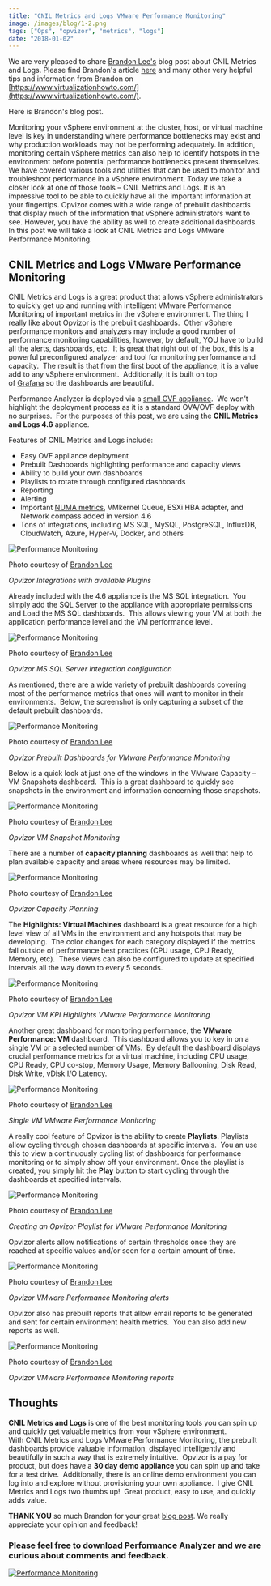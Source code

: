 ```yaml
---
title: "CNIL Metrics and Logs VMware Performance Monitoring"
image: /images/blog/1-2.png
tags: ["Ops", "opvizor", "metrics", "logs"]
date: "2018-01-02"
---
```


We are very pleased to share [Brandon Lee's](http://twitter.com/vspinmaster) blog post about CNIL Metrics and Logs. Please find Brandon's article [here](https://www.virtualizationhowto.com/2017/12/opvizor-performance-analyzer-vmware-performance-monitoring/) and many other very helpful tips and information from Brandon on [https://www.virtualizationhowto.com/](https://www.virtualizationhowto.com/).

Here is Brandon's blog post.

Monitoring your vSphere environment at the cluster, host, or virtual machine level is key in understanding where performance bottlenecks may exist and why production workloads may not be performing adequately. In addition, monitoring certain vSphere metrics can also help to identify hotspots in the environment before potential performance bottlenecks present themselves. We have covered various tools and utilities that can be used to monitor and troubleshoot performance in a vSphere environment. Today we take a closer look at one of those tools – CNIL Metrics and Logs. It is an impressive tool to be able to quickly have all the important information at your fingertips. Opvizor comes with a wide range of prebuilt dashboards that display much of the information that vSphere administrators want to see. However, you have the ability as well to create additional dashboards. In this post we will take a look at CNIL Metrics and Logs VMware Performance Monitoring.

## CNIL Metrics and Logs VMware Performance Monitoring

CNIL Metrics and Logs is a great product that allows vSphere administrators to quickly get up and running with intelligent VMware Performance Monitoring of important metrics in the vSphere environment. The thing I really like about Opvizor is the prebuilt dashboards.  Other vSphere performance monitors and analyzers may include a good number of performance monitoring capabilities, however, by default, YOU have to build all the alerts, dashboards, etc.  It is great that right out of the box, this is a powerful preconfigured analyzer and tool for monitoring performance and capacity.  The result is that from the first boot of the appliance, it is a value add to any vSphere environment.  Additionally, it is built on top of [Grafana](https://grafana.com/) so the dashboards are beautiful.

Performance Analyzer is deployed via a [small OVF appliance](https://www.virtualizationhowto.com/2017/09/reinstall-vmware-tools-vmware-vcsa-appliance/).  We won’t highlight the deployment process as it is a standard OVA/OVF deploy with no surprises.  For the purposes of this post, we are using the **CNIL Metrics and Logs 4.6** appliance.

Features of CNIL Metrics and Logs include:

- Easy OVF appliance deployment
- Prebuilt Dashboards highlighting performance and capacity views
- Ability to build your own dashboards
- Playlists to rotate through configured dashboards
- Reporting
- Alerting
- Important [NUMA metrics](https://www.virtualizationhowto.com/2017/11/create-high-performance-vmware-vms-checklist/), VMkernel Queue, ESXi HBA adapter, and Network compass added in version 4.6
- Tons of integrations, including MS SQL, MySQL, PostgreSQL, InfluxDB, CloudWatch, Azure, Hyper-V, Docker, and others

![Performance Monitoring](/images/blog/1-2.png)

Photo courtesy of [Brandon Lee](https://www.virtualizationhowto.com/2017/12/opvizor-performance-analyzer-vmware-performance-monitoring/)

_Opvizor Integrations with available Plugins_

Already included with the 4.6 appliance is the MS SQL integration.  You simply add the SQL Server to the appliance with appropriate permissions and Load the MS SQL dashboards.  This allows viewing your VM at both the application performance level and the VM performance level.

![Performance Monitoring](/images/blog/2-3.png)

Photo courtesy of [Brandon Lee](https://www.virtualizationhowto.com/2017/12/opvizor-performance-analyzer-vmware-performance-monitoring/)

_Opvizor MS SQL Server integration configuration_

As mentioned, there are a wide variety of prebuilt dashboards covering most of the performance metrics that ones will want to monitor in their environments.  Below, the screenshot is only capturing a subset of the default prebuilt dashboards.

![Performance Monitoring](/images/blog/3-3.png)

Photo courtesy of [Brandon Lee](https://www.virtualizationhowto.com/2017/12/opvizor-performance-analyzer-vmware-performance-monitoring/)

_Opvizor Prebuilt Dashboards for VMware Performance Monitoring_

Below is a quick look at just one of the windows in the VMware Capacity – VM Snapshots dashboard.  This is a great dashboard to quickly see snapshots in the environment and information concerning those snapshots.

![Performance Monitoring](/images/blog/4-2.png)

Photo courtesy of [Brandon Lee](https://www.virtualizationhowto.com/2017/12/opvizor-performance-analyzer-vmware-performance-monitoring/)

_Opvizor VM Snapshot Monitoring_

There are a number of **capacity planning** dashboards as well that help to plan available capacity and areas where resources may be limited.

![Performance Monitoring](/images/blog/5-2.png)

Photo courtesy of [Brandon Lee](https://www.virtualizationhowto.com/2017/12/opvizor-performance-analyzer-vmware-performance-monitoring/)

_Opvizor Capacity Planning_

The **Highlights: Virtual Machines** dashboard is a great resource for a high level view of all VMs in the environment and any hotspots that may be developing.  The color changes for each category displayed if the metrics fall outside of performance best practices (CPU usage, CPU Ready, Memory, etc).  These views can also be configured to update at specified intervals all the way down to every 5 seconds.

![Performance Monitoring](/images/blog/6-1.png)

Photo courtesy of [Brandon Lee](https://www.virtualizationhowto.com/2017/12/opvizor-performance-analyzer-vmware-performance-monitoring/)

_Opvizor VM KPI Highlights VMware Performance Monitoring_

Another great dashboard for monitoring performance, the **VMware Performance: VM** dashboard.  This dashboard allows you to key in on a single VM or a selected number of VMs.  By default the dashboard displays crucial performance metrics for a virtual machine, including CPU usage, CPU Ready, CPU co-stop, Memory Usage, Memory Ballooning, Disk Read, Disk Write, vDisk I/O Latency.

![Performance Monitoring](/images/blog/7-1.png)

Photo courtesy of [Brandon Lee](https://www.virtualizationhowto.com/2017/12/opvizor-performance-analyzer-vmware-performance-monitoring/)

_Single VM VMware Performance Monitoring_

A really cool feature of Opvizor is the ability to create **Playlists**. Playlists allow cycling through chosen dashboards at specific intervals.  You an use this to view a continuously cycling list of dashboards for performance monitoring or to simply show off your environment. Once the playlist is created, you simply hit the **Play** button to start cycling through the dashboards at specified intervals.

![Performance Monitoring](/images/blog/8-1.png)

Photo courtesy of [Brandon Lee](https://www.virtualizationhowto.com/2017/12/opvizor-performance-analyzer-vmware-performance-monitoring/)

_Creating an Opvizor Playlist for VMware Performance Monitoring_

Opvizor alerts allow notifications of certain thresholds once they are reached at specific values and/or seen for a certain amount of time.

![Performance Monitoring](/images/blog/9-1.png)

Photo courtesy of [Brandon Lee](https://www.virtualizationhowto.com/2017/12/opvizor-performance-analyzer-vmware-performance-monitoring/)

_Opvizor VMware Performance Monitoring alerts_

Opvizor also has prebuilt reports that allow email reports to be generated and sent for certain environment health metrics.  You can also add new reports as well.

![Performance Monitoring](/images/blog/10-1.png)

Photo courtesy of [Brandon Lee](https://www.virtualizationhowto.com/2017/12/opvizor-performance-analyzer-vmware-performance-monitoring/)

_Opvizor VMware Performance Monitoring reports_

## Thoughts

**CNIL Metrics and Logs** is one of the best monitoring tools you can spin up and quickly get valuable metrics from your vSphere environment.  With CNIL Metrics and Logs VMware Performance Monitoring, the prebuilt dashboards provide valuable information, displayed intelligently and beautifully in such a way that is extremely intuitive.  Opvizor is a pay for product, but does have a **30 day demo appliance**[](http://try.opvizor.com/opvizor-perfanalyzer-product-page/) you can spin up and take for a test drive.  Additionally, there is an online demo environment you can log into and explore without provisioning your own appliance.  I give CNIL Metrics and Logs two thumbs up!  Great product, easy to use, and quickly adds value.

**THANK YOU** so much Brandon for your great [blog post](https://www.virtualizationhowto.com/2017/12/opvizor-performance-analyzer-vmware-performance-monitoring/). We really appreciate your opinion and feedback!

### Please feel free to download Performance Analyzer and we are curious about comments and feedback.

[![Performance Monitoring](/images/blog/button_download-performance-analyzer-6-360x41-2.png)](http://try.opvizor.com/opvizor-perfanalyzer-product-page/)
